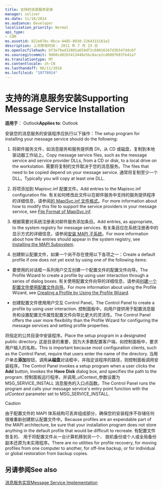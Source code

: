 ```yaml
---
title: 支持的消息服务安装
manager: soliver
ms.date: 11/16/2014
ms.audience: Developer
localization_priority: Normal
api_type:
- COM
ms.assetid: 822e07bc-0bca-4485-8938-2264315161e2
description: 上次修改时间： 2011 年 7 月 23 日
ms.openlocfilehash: bf3e79ad32801a659df2c68016167d3b547ddc6f
ms.sourcegitcommit: 9d60cd82b5413446e5bc8ace2cd689f683fb41a7
ms.translationtype: MT
ms.contentlocale: zh-CN
ms.lasthandoff: 06/11/2018
ms.locfileid: "19778914"
---
```

# <a name="supporting-message-service-installation"></a><span data-ttu-id="802ce-103">支持的消息服务安装</span><span class="sxs-lookup"><span data-stu-id="802ce-103">Supporting Message Service Installation</span></span>

  
  
<span data-ttu-id="802ce-104">**适用于**： Outlook</span><span class="sxs-lookup"><span data-stu-id="802ce-104">**Applies to**: Outlook</span></span> 
  
<span data-ttu-id="802ce-105">安装您的消息服务的安装程序应执行以下操作：</span><span class="sxs-lookup"><span data-stu-id="802ce-105">The setup program for installing your message service should do the following:</span></span>
  
1. <span data-ttu-id="802ce-106">将邮件服务文件，如消息服务和服务提供商 Dll，从 CD 或磁盘，复制到本地驱动器工作站上。</span><span class="sxs-lookup"><span data-stu-id="802ce-106">Copy message service files, such as the message service and service provider DLLs, from a CD or disk, to a local drive on the workstation.</span></span> <span data-ttu-id="802ce-107">需要将复制的文件取决于您的消息服务。</span><span class="sxs-lookup"><span data-stu-id="802ce-107">The files that need to be copied depend on your message service.</span></span> <span data-ttu-id="802ce-108">通常将复制至少一个 DLL。</span><span class="sxs-lookup"><span data-stu-id="802ce-108">Typically you will copy at least one DLL.</span></span>
    
2. <span data-ttu-id="802ce-109">将项添加到 Mapisvc.inf 配置文件。</span><span class="sxs-lookup"><span data-stu-id="802ce-109">Add entries to the Mapisvc.inf configuration file.</span></span> <span data-ttu-id="802ce-110">有关如何修改此文件以在邮件服务中支持的服务提供程序的详细信息，请参阅[的 MapiSvc.inf 文件格式](file-format-of-mapisvc-inf.md)。</span><span class="sxs-lookup"><span data-stu-id="802ce-110">For more information about how to modify this file to support the service providers in your message service, see [File Format of MapiSvc.inf](file-format-of-mapisvc-inf.md).</span></span>
    
3. <span data-ttu-id="802ce-111">根据需要对系统注册表对邮件服务添加条目。</span><span class="sxs-lookup"><span data-stu-id="802ce-111">Add entries, as appropriate, to the system registry for message services.</span></span> <span data-ttu-id="802ce-112">有关条目应在系统注册表中的显示方式的详细信息，请参阅[安装 MAPI 子系统](installing-the-mapi-subsystem.md)。</span><span class="sxs-lookup"><span data-stu-id="802ce-112">For more information about how the entries should appear in the system registry, see [Installing the MAPI Subsystem](installing-the-mapi-subsystem.md).</span></span>
    
4. <span data-ttu-id="802ce-113">创建默认配置文件，如果一个尚不存在使用以下各项之一：</span><span class="sxs-lookup"><span data-stu-id="802ce-113">Create a default profile if one does not yet exist by using one of the following items:</span></span>
    
  - <span data-ttu-id="802ce-114">要使用的对话框一系列用户交互创建一个配置文件的配置文件向导。</span><span class="sxs-lookup"><span data-stu-id="802ce-114">The Profile Wizard to create a profile by using user interaction through a series of dialog boxes.</span></span> <span data-ttu-id="802ce-115">有关使用配置文件向导的详细信息，请参阅[创建一个配置文件使用配置文件向导](creating-a-profile-by-using-the-profile-wizard.md)。</span><span class="sxs-lookup"><span data-stu-id="802ce-115">For more information about using the Profile Wizard, see [Creating a Profile by Using the Profile Wizard](creating-a-profile-by-using-the-profile-wizard.md).</span></span>
    
  - <span data-ttu-id="802ce-116">创建配置文件使用用户交互 Control Panel。</span><span class="sxs-lookup"><span data-stu-id="802ce-116">The Control Panel to create a profile by using user interaction.</span></span> <span data-ttu-id="802ce-117">控制面板中，向用户提供用于配置消息服务和设置配置文件属性配置文件向导比更大的灵活性。</span><span class="sxs-lookup"><span data-stu-id="802ce-117">The Control Panel offers the user more flexibility than the Profile Wizard for configuring the message services and setting profile properties.</span></span> 
    
<span data-ttu-id="802ce-118">将指定的公共目录中安装程序。</span><span class="sxs-lookup"><span data-stu-id="802ce-118">Place the setup program in a designated public directory.</span></span> <span data-ttu-id="802ce-119">这是目录的重要，因为大多数配置客户端，如控制面板中，要求用户输入的名称。</span><span class="sxs-lookup"><span data-stu-id="802ce-119">This is important because most configuration clients, such as the Control Panel, require that users enter the name of the directory.</span></span> <span data-ttu-id="802ce-120">当用户单击**添加**按钮，调用**从磁盘**对话框中，并指定该程序的路径，则控制面板调用安装程序。</span><span class="sxs-lookup"><span data-stu-id="802ce-120">The Control Panel invokes a setup program when a user clicks the **Add** button, invokes the **Have Disk** dialog box, and specifies the path to the program.</span></span> <span data-ttu-id="802ce-121">控制面板运行程序，并调用_ulContext_参数设置为 MSG_SERVICE_INSTALL 消息服务的入口点函数。</span><span class="sxs-lookup"><span data-stu-id="802ce-121">The Control Panel runs the program and calls your message service's entry point function with the  _ulContext_ parameter set to MSG_SERVICE_INSTALL.</span></span> 
  
> [!CAUTION]
> <span data-ttu-id="802ce-122">由于配置文件的 MAPI 体系结构可丢弃组成部分，确保您的安装程序不存储任何很难重新创建默认配置文件中。</span><span class="sxs-lookup"><span data-stu-id="802ce-122">Because profiles are an expendable part of the MAPI architecture, be sure that your installation program does not store anything in the default profile that would be difficult to recreate.</span></span> <span data-ttu-id="802ce-123">有配置文件恢复的、 用于将配置文件从一台计算机移到另一个、 脱机备份或个人或全局备份副本还原为未实用程序。</span><span class="sxs-lookup"><span data-stu-id="802ce-123">There are no utilities for profile recovery, for moving profiles from one computer to another, for off-line backup, or for individual or global restoration from backup copies.</span></span> 
  
## <a name="see-also"></a><span data-ttu-id="802ce-124">另请参阅</span><span class="sxs-lookup"><span data-stu-id="802ce-124">See also</span></span>



[<span data-ttu-id="802ce-125">消息服务实现</span><span class="sxs-lookup"><span data-stu-id="802ce-125">Message Service Implementation</span></span>](message-service-implementation.md)

